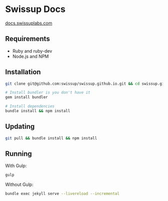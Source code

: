 # Swissup Docs

[docs.swissuplabs.com](https://docs.swissuplabs.com/)

## Requirements

 -  Ruby and ruby-dev
 -  Node.js and NPM

## Installation

```bash
git clone git@github.com:swissup/swissup.github.io.git && cd swissup.github.io

# Install bundler is you don't have it
gem install bundler

# Install dependencies
bundle install && npm install
```

## Updating

```bash
git pull && bundle install && npm install
```

## Running

With Gulp:

```bash
gulp
```

Without Gulp:

```bash
bundle exec jekyll serve --livereload --incremental
```
